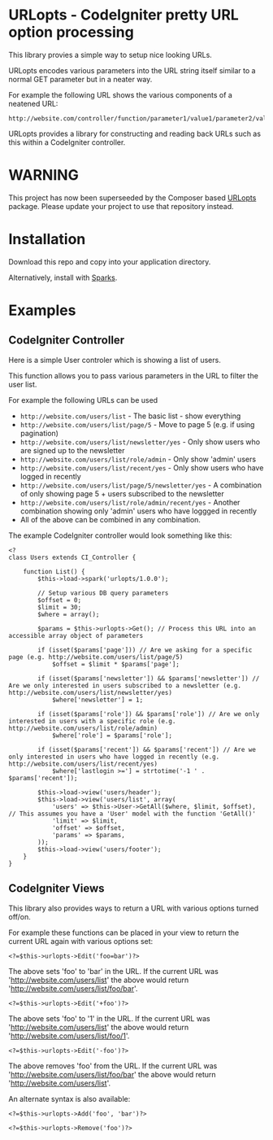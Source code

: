 URLopts - CodeIgniter pretty URL option processing
==================================================
This library provies a simple way to setup nice looking URLs.

URLopts encodes various parameters into the URL string itself similar to a normal GET parameter but in a neater way.

For example the following URL shows the various components of a neatened URL:

	http://website.com/controller/function/parameter1/value1/parameter2/value2/parameter3/value3

URLopts provides a library for constructing and reading back URLs such as this within a CodeIgniter controller.

WARNING
=======
This project has now been superseeded by the Composer based [URLopts](https://github.com/hash-bang/URLopts) package. Please update your project to use that repository instead.


Installation
============
Download this repo and copy into your application directory.

Alternatively, install with [Sparks](http://getsparks.org/).

Examples
========

CodeIgniter Controller
----------------------

Here is a simple User controler which is showing a list of users.

This function allows you to pass various parameters in the URL to filter the user list.

For example the following URLs can be used

* `http://website.com/users/list` - The basic list - show everything
* `http://website.com/users/list/page/5` - Move to page 5 (e.g. if using pagination)
* `http://website.com/users/list/newsletter/yes` - Only show users who are signed up to the newsletter
* `http://website.com/users/list/role/admin` - Only show 'admin' users
* `http://website.com/users/list/recent/yes` - Only show users who have logged in recently
* `http://website.com/users/list/page/5/newsletter/yes` - A combination of only showing page 5 + users subscribed to the newsletter
* `http://website.com/users/list/role/admin/recent/yes` - Another combination showing only 'admin' users who have loggged in recently
* All of the above can be combined in any combination.

The example CodeIgniter controller would look something like this:

	<?
	class Users extends CI_Controller {

		function List() {
			$this->load->spark('urlopts/1.0.0');

			// Setup various DB query parameters
			$offset = 0;
			$limit = 30;
			$where = array();

			$params = $this->urlopts->Get(); // Process this URL into an accessible array object of parameters

			if (isset($params['page'])) // Are we asking for a specific page (e.g. http://website.com/users/list/page/5)
				$offset = $limit * $params['page'];

			if (isset($params['newsletter']) && $params['newsletter']) // Are we only interested in users subscribed to a newsletter (e.g. http://website.com/users/list/newsletter/yes)
				$where['newsletter'] = 1;

			if (isset($params['role']) && $params['role']) // Are we only interested in users with a specific role (e.g. http://website.com/users/list/role/admin)
				$where['role'] = $params['role'];

			if (isset($params['recent']) && $params['recent']) // Are we only interested in users who have logged in recently (e.g. http://website.com/users/list/recent/yes)
				$where['lastlogin >='] = strtotime('-1 ' . $params['recent']);

			$this->load->view('users/header');
			$this->load->view('users/list', array(
				'users' => $this->User->GetAll($where, $limit, $offset), // This assumes you have a 'User' model with the function 'GetAll()'
				'limit' => $limit,
				'offset' => $offset,
				'params' => $params,
			));
			$this->load->view('users/footer');
		}
	}


CodeIgniter Views
-----------------
This library also provides ways to return a URL with various options turned off/on.

For example these functions can be placed in your view to return the current URL again with various options set:

	<?=$this->urlopts->Edit('foo=bar')?>

The above sets 'foo' to 'bar' in the URL. If the current URL was 'http://website.com/users/list' the above would return 'http://website.com/users/list/foo/bar'.

	<?=$this->urlopts->Edit('+foo')?>

The above sets 'foo' to '1' in the URL. If the current URL was 'http://website.com/users/list' the above would return 'http://website.com/users/list/foo/1'.

	<?=$this->urlopts->Edit('-foo')?>

The above removes 'foo' from the URL. If the current URL was 'http://website.com/users/list/foo/bar' the above would return 'http://website.com/users/list'.

An alternate syntax is also available:

	<?=$this->urlopts->Add('foo', 'bar')?>

	<?=$this->urlopts->Remove('foo')?>
